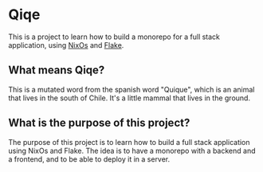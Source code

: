 # Qiqe

This is a project to learn how to build a monorepo for a full stack application, using [NixOs]() and [Flake]().

## What means Qiqe?

This is a mutated word from the spanish word "Quique", which is an animal that lives in the south of Chile. It's a little mammal that lives in the ground.

## What is the purpose of this project?

The purpose of this project is to learn how to build a full stack application using NixOs and Flake. The idea is to have a monorepo with a backend and a frontend, and to be able to deploy it in a server.
